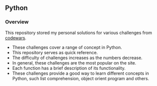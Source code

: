 ## Python

### Overview

This repository stored my personal solutions for various challenges from [codewars](https://www.codewars.com/).

 * These challenges cover a range of concept in Python.
 * This repository serves as quick reference.
 * The difficulty of challenges increases as the numbers decrease.
 * In general, these challenges are the most popular on the site.
 * Each function has a brief description of its functionality.
 * These challenges provide a good way to learn different concepts in Python, such list comprehension, object orient program and others.
